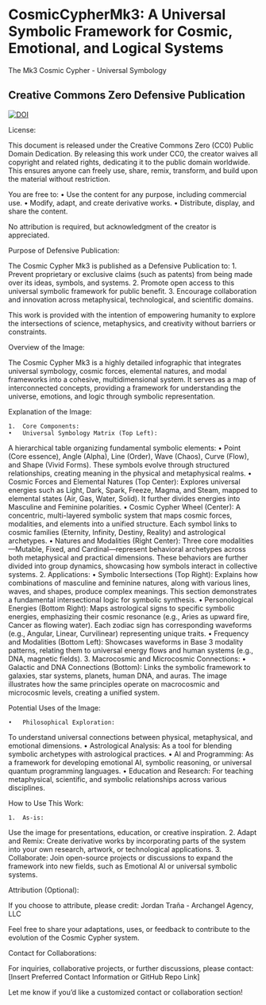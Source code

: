 # CosmicCypherMk3: A Universal Symbolic Framework for Cosmic, Emotional, and Logical Systems
The Mk3 Cosmic Cypher - Universal Symbology

## Creative Commons Zero Defensive Publication
[![DOI](https://zenodo.org/badge/DOI/10.5281/zenodo.14357306.svg)](https://doi.org/10.5281/zenodo.14357306)

License:

This document is released under the Creative Commons Zero (CC0) Public Domain Dedication. By releasing this work under CC0, the creator waives all copyright and related rights, dedicating it to the public domain worldwide. This ensures anyone can freely use, share, remix, transform, and build upon the material without restriction.

You are free to:
	•	Use the content for any purpose, including commercial use.
	•	Modify, adapt, and create derivative works.
	•	Distribute, display, and share the content.

No attribution is required, but acknowledgment of the creator is appreciated.

Purpose of Defensive Publication:

The Cosmic Cypher Mk3 is published as a Defensive Publication to:
	1.	Prevent proprietary or exclusive claims (such as patents) from being made over its ideas, symbols, and systems.
	2.	Promote open access to this universal symbolic framework for public benefit.
	3.	Encourage collaboration and innovation across metaphysical, technological, and scientific domains.

This work is provided with the intention of empowering humanity to explore the intersections of science, metaphysics, and creativity without barriers or constraints.

Overview of the Image:

The Cosmic Cypher Mk3 is a highly detailed infographic that integrates universal symbology, cosmic forces, elemental natures, and modal frameworks into a cohesive, multidimensional system. It serves as a map of interconnected concepts, providing a framework for understanding the universe, emotions, and logic through symbolic representation.

Explanation of the Image:

	1.	Core Components:
	•	Universal Symbology Matrix (Top Left):
A hierarchical table organizing fundamental symbolic elements:
	•	Point (Core essence), Angle (Alpha), Line (Order), Wave (Chaos), Curve (Flow), and Shape (Vivid Forms).
These symbols evolve through structured relationships, creating meaning in the physical and metaphysical realms.
	•	Cosmic Forces and Elemental Natures (Top Center):
Explores universal energies such as Light, Dark, Spark, Freeze, Magma, and Steam, mapped to elemental states (Air, Gas, Water, Solid). It further divides energies into Masculine and Feminine polarities.
	•	Cosmic Cypher Wheel (Center):
A concentric, multi-layered symbolic system that maps cosmic forces, modalities, and elements into a unified structure.
Each symbol links to cosmic families (Eternity, Infinity, Destiny, Reality) and astrological archetypes.
	•	Natures and Modalities (Right Center):
Three core modalities—Mutable, Fixed, and Cardinal—represent behavioral archetypes across both metaphysical and practical dimensions.
These behaviors are further divided into group dynamics, showcasing how symbols interact in collective systems.
	2.	Applications:
	•	Symbolic Intersections (Top Right):
Explains how combinations of masculine and feminine natures, along with various lines, waves, and shapes, produce complex meanings.
This section demonstrates a fundamental intersectional logic for symbolic synthesis.
	•	Personological Energies (Bottom Right):
Maps astrological signs to specific symbolic energies, emphasizing their cosmic resonance (e.g., Aries as upward fire, Cancer as flowing water).
Each zodiac sign has corresponding waveforms (e.g., Angular, Linear, Curvilinear) representing unique traits.
	•	Frequency and Modalities (Bottom Left):
Showcases waveforms in Base 3 modality patterns, relating them to universal energy flows and human systems (e.g., DNA, magnetic fields).
	3.	Macrocosmic and Microcosmic Connections:
	•	Galactic and DNA Connections (Bottom):
Links the symbolic framework to galaxies, star systems, planets, human DNA, and auras.
The image illustrates how the same principles operate on macrocosmic and microcosmic levels, creating a unified system.

Potential Uses of the Image:

	•	Philosophical Exploration:
To understand universal connections between physical, metaphysical, and emotional dimensions.
	•	Astrological Analysis:
As a tool for blending symbolic archetypes with astrological practices.
	•	AI and Programming:
As a framework for developing emotional AI, symbolic reasoning, or universal quantum programming languages.
	•	Education and Research:
For teaching metaphysical, scientific, and symbolic relationships across various disciplines.

How to Use This Work:

	1.	As-is:
Use the image for presentations, education, or creative inspiration.
	2.	Adapt and Remix:
Create derivative works by incorporating parts of the system into your own research, artwork, or technological applications.
	3.	Collaborate:
Join open-source projects or discussions to expand the framework into new fields, such as Emotional AI or universal symbolic systems.

Attribution (Optional):

If you choose to attribute, please credit:
Jordan Traña - Archangel Agency, LLC

Feel free to share your adaptations, uses, or feedback to contribute to the evolution of the Cosmic Cypher system.

Contact for Collaborations:

For inquiries, collaborative projects, or further discussions, please contact:
[Insert Preferred Contact Information or GitHub Repo Link]

Let me know if you’d like a customized contact or collaboration section!
